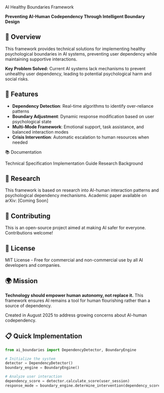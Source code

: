 AI Healthy Boundaries Framework

**Preventing AI-Human Codependency Through Intelligent Boundary Design**

## 🎯 Overview

This framework provides technical solutions for implementing healthy psychological boundaries in AI systems, preventing user dependency while maintaining supportive interactions.

**Key Problem Solved:** Current AI systems lack mechanisms to prevent unhealthy user dependency, leading to potential psychological harm and social risks.

## 🚀 Features

- **Dependency Detection**: Real-time algorithms to identify over-reliance patterns
- **Boundary Adjustment**: Dynamic response modification based on user psychological state  
- **Multi-Mode Framework**: Emotional support, task assistance, and balanced interaction modes
- **Crisis Intervention**: Automatic escalation to human resources when needed

📚 Documentation

Technical Specification
Implementation Guide
Research Background

## 🔬 Research

This framework is based on research into AI-human interaction patterns and psychological dependency mechanisms. Academic paper available on arXiv: [Coming Soon]

## 🤝 Contributing

This is an open-source project aimed at making AI safer for everyone. Contributions welcome!

## 📄 License

MIT License - Free for commercial and non-commercial use by all AI developers and companies.

## 🌍 Mission

**Technology should empower human autonomy, not replace it.** This framework ensures AI remains a tool for human flourishing rather than a source of dependency.

Created in August 2025 to address growing concerns about AI-human codependency.

## 📋 Quick Implementation

```python
from ai_boundaries import DependencyDetector, BoundaryEngine

# Initialize the system
detector = DependencyDetector()
boundary_engine = BoundaryEngine()

# Analyze user interaction
dependency_score = detector.calculate_score(user_session)
response_mode = boundary_engine.determine_intervention(dependency_score)

